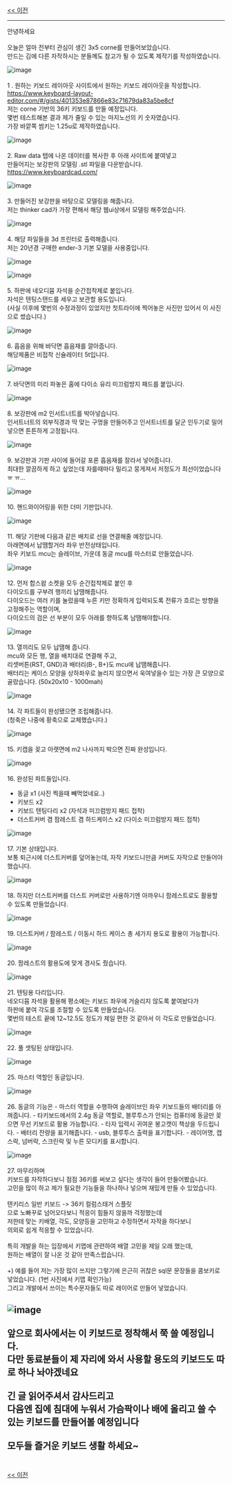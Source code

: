 [<< 이전](../)

---
안녕하세요<br>
<br>
오늘은 얼마 전부터 관심이 생긴 3x5 corne를 만들어보았습니다.<br>
만드는 김에 다른 자작하시는 분들께도 참고가 될 수 있도록 제작기를 작성하였습니다.<br>

![image](../images/00.jpg)
<br>
<br>
1 . 원하는 키보드 레이아웃 사이트에서 원하는 키보드 레이아웃을 작성합니다.<br>
https://www.keyboard-layout-editor.com/#/gists/401353e87866e83c71679da83a5be8cf <br>
저는 corne 기반의 36키 키보드를 만들 예정입니다.<br>
몇번 테스트해본 결과 제가 줄일 수 있는 마지노선의 키 숫자였습니다.<br>
가장 바깥쪽 썸키는 1.25u로 제작하였습니다.<br>

![image](../images/01.png)
<br>
<br>
2. Raw data 탭에 나온 데이터를 복사한 후 아래 사이트에 붙여넣고<br>
만들어지는 보강판의 모델링 .stl 파일을 다운받습니다.<br>
https://www.keyboardcad.com/ <br>

![image](../images/02.png)
<br>
<br>
3. 만들어진 보강판을 바탕으로 모델링을 해줍니다.<br>
저는 thinker cad가 가장 편해서 해당 웹ui상에서 모델링 해주었습니다.<br>

![image](../images/03.png)
<br>
<br>
4. 해당 파일들을 3d 프린터로 출력해줍니다.<br>
저는 20년경 구매한 ender-3 기본 모델을 사용중입니다.<br>

![image](../images/04.jpg)

![image](../images/05.jpg)
<br>
<br>
5. 하판에 네오디뮴 자석을 순간접착제로 붙입니다.<br>
자석은 텐팅스탠드를 세우고 보관할 용도입니다.<br>
(사실 이후에 몇번의 수정과정이 있었지만 첫트라이에 찍어놓은 사진만 있어서 이 사진으로 썼습니다.)<br>

![image](../images/06.jpg)
<br>
<br>
6. 흡음을 위해 바닥면 흡음재를 깔아줍니다.<br>
해당제품은 비접착 신슐레이터 5t입니다.<br>

![image](../images/07.jpg)
<br>
<br>
7. 바닥면의 미리 파놓은 홈에 다이소 유리 미끄럼방지 패드를 붙입니다.<br>

![image](../images/08.jpg)
<br>
<br>
8. 보강판에 m2 인서트너트를 박아넣습니다.<br>
인서트너트의 외부직경과 딱 맞는 구멍을 만들어주고 인서트너트를 달군 인두기로 밀어넣으면 튼튼하게 고정됩니다.<br>

![image](../images/09.jpg)
<br>
<br>
9. 보강판과 기판 사이에 들어갈 포론 흡음재를 잘라서 넣어줍니다.<br>
최대한 깔끔하게 하고 싶었는데 자를때마다 밀리고 뭉게져서 저정도가 최선이었습니다 ㅠ ㅠ...<br>

![image](../images/10.jpg)
<br>
<br>
10. 핸드와이어링을 위한 더미 기판입니다.<br>

![image](../images/11.jpg)
<br>
<br>
11. 해당 기판에 다음과 같은 배치로 선을 연결해줄 예정입니다.<br>
아래면에서 납땜할거라 좌우 반전상태입니다.<br>
좌우 키보드 mcu는 슬레이브, 가운데 동글 mcu를 마스터로 만들었습니다.<br>

![image](../images/12.png)
<br>
<br>
12. 먼저 합스왑 소켓을 모두 순간접착제로 붙인 후<br>
다이오드를 구부려 행끼리 납땜해줍니다.<br>
다이오드는 여러 키를 눌렀을때 누른 키만 정확하게 입력되도록 전류가 흐르는 방향을 고정해주는 역할이며,<br>
다이오드의 검은 선 부분이 모두 아래를 향하도록 남땜해야합니다.<br>

![image](../images/13.jpg)
<br>
<br>
13. 열끼리도 모두 납땜해 줍니다.<br>
mcu와 모든 행, 열을 배치대로 연결해 주고,<br>
리셋버튼(RST, GND)과 배터리(B-, B+)도 mcu에 납땜해줍니다.<br>
배터리는 케이스 모양을 상하좌우로 늘리지 않으면서 욱여넣을수 있는 가장 큰 모양으로 골랐습니다. (50x20x10 - 1000mah)<br>

![image](../images/14.jpg)
<br>
<br>
14. 각 파트들이 완성됐으면 조립해줍니다.<br>
(청축은 나중에 황축으로 교체했습니다.)<br>

![image](../images/15.jpg)
<br>
<br>
15. 키캡을 꽂고 아랫면에 m2 나사까지 박으면 진짜 완성입니다.<br>

![image](../images/16.jpg)
<br>
<br>
16. 완성된 파트들입니다.
- 동글 x1 (사진 찍을때 빼먹었네요..)
- 키보드 x2
- 키보드 텐팅다리 x2 (자석과 미끄럼방지 패드 접착)
- 더스트커버 겸 팜레스트 겸 하드케이스 x2 (다이소 미끄럼방지 패드 접착)

![image](../images/17.jpg)
<br>
<br>
17. 기본 상태입니다.<br>
보통 퇴근시에 더스트커버를 덮어놓는데, 자작 키보드니만큼 커버도 자작으로 만들어야 했습니다.<br>

![image](../images/18.jpg)
<br>
<br>
18. 하지만 더스트커버를 더스트 커버로만 사용하기엔 아까우니 팜레스트로도 활용할 수 있도록 만들었습니다.<br>

![image](../images/19-2.gif)
<br>
<br>
19. 더스트커버 / 팜레스트 / 이동시 하드 케이스 총 세가지 용도로 활용이 가능합니다.<br>

![image](../images/20.jpg)
<br>
<br>
20. 팜레스트의 활용도에 맞게 경사도 줬습니다.<br>

![image](../images/21.jpg)
<br>
<br>
21. 텐팅용 다리입니다.<br>
네오디뮴 자석을 활용해 평소에는 키보드 좌우에 거슬리지 않도록 붙여놨다가<br>
하판에 붙여 각도를 조절할 수 있도록 만들었습니다.<br>
몇번의 테스트 끝에 12~12.5도 정도가 제일 편한 것 같아서 이 각도로 만들었습니다.<br>

![image](../images/22-2.gif)
<br>
<br>
22. 풀 셋팅된 상태입니다.<br>

![image](../images/23.jpg)
<br>
<br>
25. 마스터 역할인 동글입니다.<br>

![image](../images/24.jpg)
<br>
<br>
26. 동글의 기능은
    - 마스터 역할을 수행하여 슬레이브인 좌우 키보드들의 배터리를 아껴줍니다.
    - 타키보드에서의 2.4g 동글 역할로, 블루투스가 안되는 컴퓨터에 동글만 꽂으면 무선 키보드로 활용 가능합니다.
    - 타자 입력시 귀여운 봉고캣이 책상을 두드립니다.
    - 배터리 잔량을 표기해줍니다.
    - usb, 블루투스 출력을 표기합니다.
    - 레이어명, 캡스락, 넘버락, 스크린락 및 누른 모디키를 표시합니다.
   
![image](../images/25-1.gif)
<br>
<br>
27. 마무리하며<br>
키보드를 자작하다보니 점점 36키를 써보고 싶다는 생각이 들어 만들어봤습니다.<br>
고민을 많이 하고 제가 필요한 기능들을 하나하나 넣으며 재밌게 만들 수 있었습니다.<br>
<br>
텐키리스 일반 키보드 -> 36키 컬럼스태거 스플릿<br>
으로 노빠꾸로 넘어오다보니 적응이 힘들지 않을까 걱정했는데<br>
저한테 맞는 키배열, 각도, 모양등을 고민하고 수정하면서 자작을 하다보니<br>
의외로 쉽게 적응할 수 있었습니다.<br>
<br>
특히 개발을 하는 입장에서 키맵에 관련하여 배열 고민을 제일 오래 했는데,<br>
원하는 배열이 잘 나온 것 같아 만족스럽습니다.<br>
<br>
+) 예를 들어 저는 가장 많이 쓰지만 그렇기에 은근히 귀찮은 sql문 문장들을 콤보키로 넣었습니다. (1번 사진에서 키맵 확인가능)<br>
그리고 개발에서 쓰이는 특수문자들도 따로 레이어로 만들어 넣었습니다.<br>

![image](../images/26-1.gif)
<br>
<br>
앞으로 회사에서는 이 키보드로 정착해서 쭉 쓸 예정입니다.<br>
다만 동료분들이 제 자리에 와서 사용할 용도의 키보드도 따로 하나 놔야겠네요<br>
<br>
긴 글 읽어주셔서 감사드리고<br>
다음엔 집에 침대에 누워서 가슴팍이나 배에 올리고 쓸 수 있는 키보드를 만들어볼 예정입니다<br>
<br>
모두들 즐거운 키보드 생활 하세요~<br>
<br>
---
[<< 이전](../)
